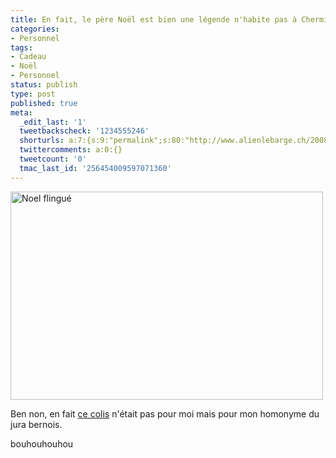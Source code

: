```yaml
---
title: En fait, le père Noël est bien une légende n'habite pas à Chermignon
categories:
- Personnel
tags:
- Cadeau
- Noël
- Personnel
status: publish
type: post
published: true
meta:
  _edit_last: '1'
  tweetbackscheck: '1234555246'
  shorturls: a:7:{s:9:"permalink";s:80:"http://www.alienlebarge.ch/2008/12/19/en-fait-le-pere-noel-est-bien-une-legende/";s:7:"tinyurl";s:25:"http://tinyurl.com/ct962a";s:4:"isgd";s:17:"http://is.gd/ikhI";s:5:"bitly";s:18:"http://bit.ly/AvAf";s:5:"snipr";s:22:"http://snipr.com/b9xwy";s:5:"snurl";s:22:"http://snurl.com/b9xwy";s:7:"snipurl";s:24:"http://snipurl.com/b9xwy";}
  twittercomments: a:0:{}
  tweetcount: '0'
  tmac_last_id: '256454009597071360'
---
```

<img class="alignnone size-full wp-image-913" title="Noel flingué" src="https://dlgjp9x71cipk.cloudfront.net/2008/12/noelflingue.png" alt="Noel flingué" width="500" height="333" />

Ben non, en fait <a href="http://www.alienlebarge.ch/2008/12/18/le-pere-noel-existe/">ce colis</a> n'était pas pour moi mais pour mon homonyme du jura bernois.

bouhouhouhou
